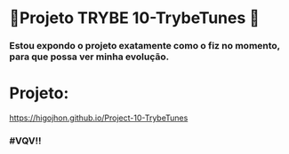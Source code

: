 # :construction:Projeto TRYBE 10-TrybeTunes :construction:

### Estou expondo o projeto exatamente como o fiz no momento, para que possa ver minha evolução.

# Projeto:
https://higojhon.github.io/Project-10-TrybeTunes

### #VQV!!
